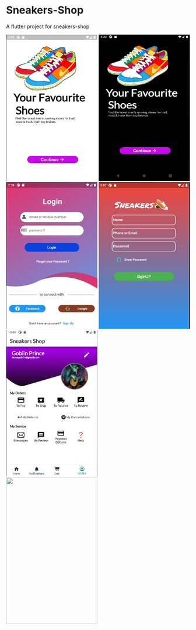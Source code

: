 # Sneakers-Shop

A flutter project for sneakers-shop

<div align="left">
 <img src="https://github.com/PrabeshPP/Sneakers-Shop/blob/master1.1/sneakers/screenshot/sc1.jpg" width="250" height="400">  <img src="https://github.com/PrabeshPP/Sneakers-Shop/blob/master1.1/sneakers/screenshot/sc2.jpg" width="250" height="400">
</div>

<div align="left">
 <img src="https://github.com/PrabeshPP/Sneakers-Shop/blob/master1.1/sneakers/screenshot/login_sc1.jpg" width="250" height="400">  
 <img src="https://github.com/PrabeshPP/Sneakers-Shop/blob/master1.1/sneakers/screenshot/siginup.jpg" width="250" height="400">  
 <img src="https://github.com/PrabeshPP/Sneakers-Shop/blob/master1.1/sneakers/screenshot/ProfileSc.jpg" width="250" height="400">  
</div>

<div align="left">
 <img src="https://user-images.githubusercontent.com/83439329/161270722-ee2b3ed0-058b-48fb-a43c-099ade902479.jpg" width="250" height="400">  
</div>

